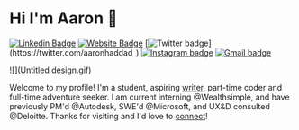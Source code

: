 # Hi I'm Aaron 👋

[![Linkedin Badge](https://img.shields.io/badge/haddadaaron-blue?style=flat&logo=Linkedin&logoColor=white&link=https://www.linkedin.com/in/haddadaaron/)](https://www.linkedin.com/in/haddadaaron/)
[![Website Badge](https://img.shields.io/badge/aaronhaddad.me-47CCCC?style=flat&logo=Google-Chrome&logoColor=white&link=https://aaronhaddad.me)](https://aaronhaddad.me)
[![Twitter badge](https://img.shields.io/badge/aaronhaddad__-1ca0f1?style=flat&labelColor=1ca0f1&logo=twitter&logoColor=white&link=https://twitter.com/aaronhaddad_)](https://twitter.com/aaronhaddad_)
[![Instagram badge](https://img.shields.io/badge/aaronhaddad__-purple?style=flat&logo=instagram&logoColor=white&link=https://instagram.com/aaronhaddad_/)](https://instagram.com/aaronhaddad_)
[![Gmail badge](https://img.shields.io/badge/aaron.haddad@etudiant--isi.utm.tn-c14438?style=flat&logo=Gmail&logoColor=white&link=mailto:aaron.haddad@etudiant-isi.utm.tn)](mailto:aaron.haddad@etudiant-isi.utm.tn)

![](Untitled design.gif)

Welcome to my profile! I'm a student, aspiring [writer](https://medium.com/@_jessicalim), part-time coder and full-time adventure seeker. I am current interning @Wealthsimple, and have previously PM'd @Autodesk, SWE'd @Microsoft, and UX&D consulted @Deloitte. Thanks for visiting and I'd love to [connect](https://www.linkedin.com/in/jlim/)!
